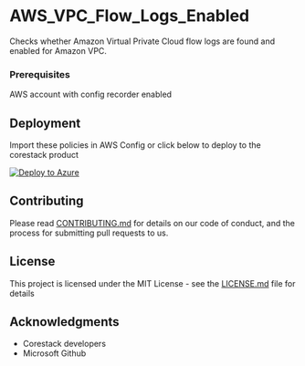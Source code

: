 
# AWS_VPC_Flow_Logs_Enabled

Checks whether Amazon Virtual Private Cloud flow logs are found and enabled for Amazon VPC.

### Prerequisites

AWS account with config recorder enabled

## Deployment

Import these policies in AWS Config or click below to deploy to the corestack product 

[![Deploy to Azure](https://docs.corestack.io/wp-content/uploads/2019/09/deploy-to-corestack.svg)](http://qa.corestack.io/policy?repositories=github&external_redirect=true&name=AWS_VPC_Flow_Logs_Enabled&engine_type=aws_config&services=AWS&severity=medium&classification=Security&sub_classification=Logging&url=https://github.com/corestacklabs/Policies.git&path=AWS/managed/AWS_VPC_Flow_Logs_Enabled&recommendation_name=AWS_VPC_Flow_Logs_Enabled#/tenant)

## Contributing

Please read [CONTRIBUTING.md](https://gist.github.com/karthick-kk/30e4fd3f279492b4f040d5cd569d21d0) for details on our code of conduct, and the process for submitting pull requests to us.

## License

This project is licensed under the MIT License - see the [LICENSE.md](LICENSE.md) file for details

## Acknowledgments

* Corestack developers
* Microsoft Github

